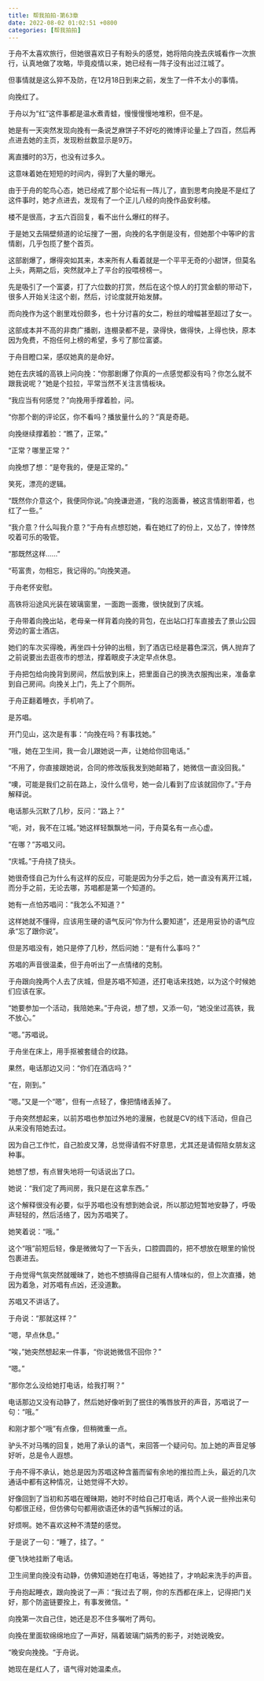```yaml
---
title: 帮我拍拍-第63章
date: 2022-08-02 01:02:51 +0800
categories: [帮我拍拍]
---
```


于舟不太喜欢旅行，但她很喜欢日子有盼头的感觉，她将陪向挽去庆城看作一次旅行，认真地做了攻略，毕竟疫情以来，她已经有一阵子没有出过江城了。

但事情就是这么猝不及防，在12月18日到来之前，发生了一件不太小的事情。

向挽红了。

于舟以为“红”这件事都是温水煮青蛙，慢慢慢慢地堆积，但不是。

她是有一天突然发现向挽有一条说芝麻饼子不好吃的微博评论量上了四百，然后再点进去她的主页，发现粉丝数显示是9万。

离直播时的3万，也没有过多久。

这意味着她在短短的时间内，得到了大量的曝光。

由于于舟的鸵鸟心态，她已经戒了那个论坛有一阵儿了，直到思考向挽是不是红了这件事时，她才点进去，发现有了一个正儿八经的向挽作品安利楼。

楼不是很高，才五六百回复，看不出什么爆红的样子。

于是她又去隔壁频道的论坛搜了一圈，向挽的名字倒是没有，但她那个中等IP的言情剧，几乎包揽了整个首页。

这部剧爆了，爆得突如其来，本来所有人看着就是一个平平无奇的小甜饼，但莫名上头，两期之后，突然就冲上了平台的投喂榜榜一。

先是吸引了一个富婆，打了六位数的打赏，然后在这个惊人的打赏金额的带动下，很多人开始关注这个剧，然后，讨论度就开始发酵。

而向挽作为这个剧里戏份颇多，也十分讨喜的女二，粉丝的增幅甚至超过了女一。

这部成本并不高的非商广播剧，连棚录都不是，录得快，做得快，上得也快，原本因为免费，不抱任何上榜的希望，多亏了那位富婆。

于舟目瞪口呆，感叹她真的是命好。

她在去庆城的高铁上问向挽：“你那剧爆了你真的一点感觉都没有吗？你怎么就不跟我说呢？”她是个拉拉，平常当然不关注言情板块。

“我应当有何感觉？”向挽用手撑着脸，问。

“你那个剧的评论区，你不看吗？播放量什么的？”真是奇葩。

向挽继续撑着脸：“瞧了，正常。”

“正常？哪里正常？”

向挽想了想：“是夸我的，便是正常的。”

笑死，漂亮的逻辑。

“既然你介意这个，我便同你说。”向挽谦逊道，“我的泡面番，被这言情剧带着，也红了一些。”

“我介意？什么叫我介意？”于舟有点想怼她，看在她红了的份上，又怂了，悻悻然咬着可乐的吸管。

“那既然这样……”

“苟富贵，勿相忘，我记得的。”向挽笑道。

于舟老怀安慰。

高铁将沿途风光装在玻璃窗里，一面跑一面撒，很快就到了庆城。

于舟带着向挽出站，老母亲一样背着向挽的背包，在出站口打车直接去了景山公园旁边的富士酒店。

她们的车次买得晚，再坐四十分钟的出租，到了酒店已经是暮色深沉，俩人抛弃了之前说要出去逛夜市的想法，撑着眼皮子决定早点休息。

于舟把包给向挽背到房间，然后放到床上，把里面自己的换洗衣服掏出来，准备拿到自己房间。向挽关上门，先上了个厕所。

于舟正翻着睡衣，手机响了。

是苏唱。

开门见山，这次是有事：“向挽在吗？有事找她。”

“哦，她在卫生间，我一会儿跟她说一声，让她给你回电话。”

“不用了，你直接跟她说，合同的修改版我发到她邮箱了，她微信一直没回我。”

“噢，可能是我们之前在路上，没什么信号，她一会儿看到了应该就回你了。”于舟解释说。

电话那头沉默了几秒，反问：“路上？”

“呃，对，我不在江城。”她这样轻飘飘地一问，于舟莫名有一点心虚。

“在哪？”苏唱又问。

“庆城。”于舟挠了挠头。

她很奇怪自己为什么有这样的反应，可能是因为分手之后，她一直没有离开江城，而分手之前，无论去哪，苏唱都是第一个知道的。

她有一点怕苏唱问：“我怎么不知道？”

这样她就不懂得，应该用生硬的语气反问“你为什么要知道”，还是用妥协的语气应承“忘了跟你说”。

但是苏唱没有，她只是停了几秒，然后问她：“是有什么事吗？”

苏唱的声音很温柔，但于舟听出了一点情绪的克制。

于舟跟向挽两个人去了庆城，但是苏唱不知道，还打电话来找她，以为这个时候她们应该在家。

“她要参加一个活动，我陪她来。”于舟说，想了想，又添一句，“她没坐过高铁，我不放心。”

“嗯。”苏唱说。

于舟坐在床上，用手抠被套缝合的纹路。

果然，电话那边又问：“你们在酒店吗？”

“在，刚到。”

“嗯。”又是一个“嗯”，但有一点轻了，像把情绪丢掉了。

于舟突然想起来，以前苏唱也参加过外地的漫展，也就是CV的线下活动，但自己从来没有陪她去过。

因为自己工作忙，自己脸皮又薄，总觉得请假不好意思，尤其还是请假陪女朋友这种事。

她想了想，有点冒失地将一句话说出了口。

她说：“我们定了两间房，我只是在这拿东西。”

这个解释很没有必要，似乎苏唱也没有想到她会说，所以那边短暂地安静了，呼吸声轻轻的，然后活络了，因为苏唱笑了。

她笑着说：“哦。”

这个“哦”前短后轻，像是微微勾了一下舌头，口腔圆圆的，把不想放在眼里的愉悦包裹进去。

于舟觉得气氛突然就暧昧了，她也不想搞得自己挺有人情味似的，但上次直播，她因为着急，对苏唱有点凶，还没道歉。

苏唱又不讲话了。

于舟说：“那就这样？”

“嗯，早点休息。”

“唉，”她突然想起来一件事，“你说她微信不回你？”

“嗯。”

“那你怎么没给她打电话，给我打啊？”

电话那边又没有动静了，然后她好像听到了抿住的嘴唇放开的声音，苏唱说了一句：“哦。”

和刚才那个“哦”有点像，但稍微重一点。

驴头不对马嘴的回复，她用了承认的语气，来回答一个疑问句。加上她的声音足够好听，总是令人遐想。

于舟不得不承认，她总是因为苏唱这种含蓄而留有余地的推拉而上头，最近的几次通话中都有这种情况，让她觉得不大妙。

好像回到了当初和苏唱在暧昧期，她时不时给自己打电话，两个人说一些拎出来句句都很正经，但仿佛句句都用欲语还休的语气拆解过的话。

好烦啊。她不喜欢这种不清楚的感觉。

于是说了一句：“睡了，挂了。“

便飞快地挂断了电话。

卫生间里向挽没有动静，仿佛知道她在打电话，等她挂了，才响起来洗手的声音。

于舟抱起睡衣，跟向挽说了一声：“我过去了啊，你的东西都在床上，记得把门关好，那个防盗链要拴上，有事发微信。“

向挽第一次自己住，她还是忍不住多嘱咐了两句。

向挽在里面软绵绵地应了一声好，隔着玻璃门娟秀的影子，对她说晚安。

“晚安向挽挽。“于舟说。

她现在是红人了，语气得对她温柔点。

